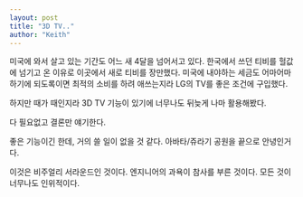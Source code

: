 ```yaml
---
layout: post
title: "3D TV.."
author: "Keith"
---
```



미국에 와서 살고 있는 기간도 어느 새 4달을 넘어서고 있다. 한국에서 쓰던 티비를 헐값에 넘기고 온 이유로 이곳에서 새로 티비를 장만했다. 미국에 내야하는 세금도 어마어마하기에 되도록이면 최적의 소비를 하려 애쓰는지라 LG의 TV를 좋은 조건에 구입했다.




하지만 때가 때인지라 3D TV 기능이 있기에 너무나도 뒤늦게 나마 활용해봤다.




다 필요없고 결론만 얘기한다.




좋은 기능이긴 한데, 거의 쓸 일이 없을 것 같다. 아바타/쥬라기 공원을 끝으로 안녕인거다.




이것은 비주얼리 서라운드인 것이다. 엔지니어의 과욕이 참사를 부른 것이다. 모든 것이 너무나도 인위적이다.









